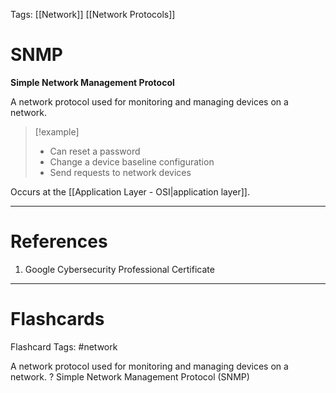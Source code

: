 Tags: [[Network]] [[Network Protocols]]
# SNMP

**Simple Network Management Protocol**

A network protocol used for monitoring and managing devices on a network.

> [!example] 
> - Can reset a password
> - Change a device baseline configuration
> - Send requests to network devices

Occurs at the [[Application Layer - OSI|application layer]].

---
# References

1. Google Cybersecurity Professional Certificate

---
# Flashcards

Flashcard Tags: #network 

A network protocol used for monitoring and managing devices on a network.
?
Simple Network Management Protocol (SNMP)
<!--SR:!2024-05-05,1,210-->